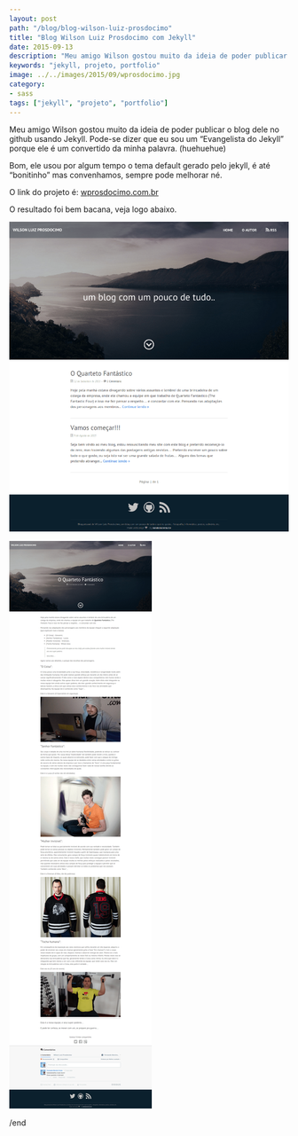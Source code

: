 ```yaml
---
layout: post
path: "/blog/blog-wilson-luiz-prosdocimo"
title: "Blog Wilson Luiz Prosdocimo com Jekyll"
date: 2015-09-13
description: "Meu amigo Wilson gostou muito da ideia de poder publicar o blog dele no github usando Jekyll. Pode-se dizer que eu sou um “Evangelista do Jekyll” porque ele é um convertido da minha palavra."
keywords: "jekyll, projeto, portfolio"
image: ../../images/2015/09/wprosdocimo.jpg
category:
- sass
tags: ["jekyll", "projeto", "portfolio"]
---
```


Meu amigo Wilson gostou muito da ideia de poder publicar o blog dele no github usando Jekyll. Pode-se dizer que eu sou um “Evangelista do Jekyll” porque ele é um convertido da minha palavra. (huehuehue)

Bom, ele usou por algum tempo o tema default gerado pelo jekyll, é até “bonitinho” mas convenhamos, sempre pode melhorar né.

O link do projeto é: [wprosdocimo.com.br](http://wprosdocimo.com.br)

O resultado foi bem bacana, veja logo abaixo.

![Blog Wilson Luiz Prosdocimo - um blog com um pouco de tudo..](../../images/2015/09/blog-wprosdocimo.png)

![Blog Wilson Luiz Prosdocimo - um blog com um pouco de tudo..](../../images/2015/09/blog-wprosdocimo-single.png)

/end
